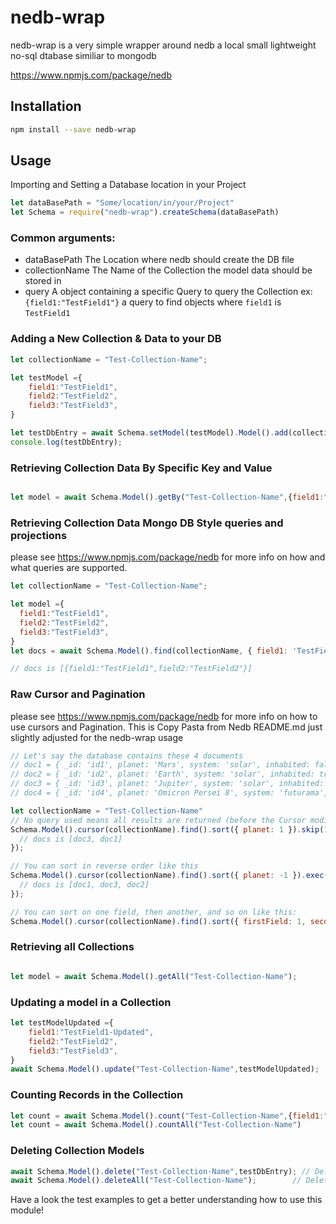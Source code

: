 # nedb-wrap 


nedb-wrap is a very simple wrapper around nedb a local small lightweight no-sql dtabase similiar to mongodb

https://www.npmjs.com/package/nedb


## Installation 


````bash
npm install --save nedb-wrap
````

## Usage


Importing and Setting a Database location in your Project

```js
let dataBasePath = "Some/location/in/your/Project"
let Schema = require("nedb-wrap").createSchema(dataBasePath)
```

### Common arguments:

- dataBasePath
  The Location where nedb should create the DB file
- collectionName
  The Name of the Collection the model data should be stored in  
- query
  A object containing a specific Query to query the Collection ex: ``{field1:"TestField1"}`` a query to find objects where ``field1`` is ``TestField1``



### Adding a New Collection & Data to your DB

```js
let collectionName = "Test-Collection-Name";

let testModel ={
    field1:"TestField1",
    field2:"TestField2",
    field3:"TestField3",
}

let testDbEntry = await Schema.setModel(testModel).Model().add(collectionName)
console.log(testDbEntry);

```



### Retrieving Collection Data By Specific Key and Value

```js

let model = await Schema.Model().getBy("Test-Collection-Name",{field1:"TestField1"});

```
### Retrieving Collection Data Mongo DB Style queries and projections 
please see https://www.npmjs.com/package/nedb for more info on how and what queries are supported.


```js
let collectionName = "Test-Collection-Name";

let model ={
  field1:"TestField1",
  field2:"TestField2",
  field3:"TestField3",
}
let docs = await Schema.Model().find(collectionName, { field1: 'TestField1' }, { field1: 1, field2: 1, field3: 0, _id:0 });

// docs is [{field1:"TestField1",field2:"TestField2"}]
```
### Raw Cursor and Pagination

please see https://www.npmjs.com/package/nedb for more info on how to use cursors and Pagination.
This is Copy Pasta from Nedb README.md just slightly adjusted for the nedb-wrap usage

```js
// Let's say the database contains these 4 documents
// doc1 = { _id: 'id1', planet: 'Mars', system: 'solar', inhabited: false, satellites: ['Phobos', 'Deimos'] }
// doc2 = { _id: 'id2', planet: 'Earth', system: 'solar', inhabited: true, humans: { genders: 2, eyes: true } }
// doc3 = { _id: 'id3', planet: 'Jupiter', system: 'solar', inhabited: false }
// doc4 = { _id: 'id4', planet: 'Omicron Persei 8', system: 'futurama', inhabited: true, humans: { genders: 7 } }

let collectionName = "Test-Collection-Name"
// No query used means all results are returned (before the Cursor modifiers)
Schema.Model().cursor(collectionName).find().sort({ planet: 1 }).skip(1).limit(2).exec(function (err, docs) {
  // docs is [doc3, doc1]
});

// You can sort in reverse order like this
Schema.Model().cursor(collectionName).find().sort({ planet: -1 }).exec(function (err, docs) {
  // docs is [doc1, doc3, doc2]
});

// You can sort on one field, then another, and so on like this:
Schema.Model().cursor(collectionName).find().sort({ firstField: 1, secondField: -1 })
```

### Retrieving all Collections 

```js

let model = await Schema.Model().getAll("Test-Collection-Name");

```

### Updating a model in a Collection

```js
let testModelUpdated ={
    field1:"TestField1-Updated",
    field2:"TestField2",
    field3:"TestField3",
}
await Schema.Model().update("Test-Collection-Name",testModelUpdated);

```
### Counting Records in the Collection

```js
let count = await Schema.Model().count("Test-Collection-Name",{field1:"TestField1"}) // Count records with a specific key and Values
let count = await Schema.Model().countAll("Test-Collection-Name")                    // count all Records for given Collection
```

### Deleting Collection Models

```js
await Schema.Model().delete("Test-Collection-Name",testDbEntry); // Delete a Model in the Collection
await Schema.Model().deleteAll("Test-Collection-Name");        // Delete all Models in the Collection
```


Have a look the test examples to get a better understanding how to use this module!
